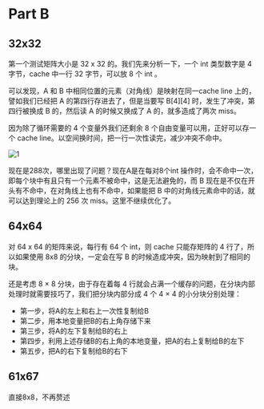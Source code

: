 # Part B

## 32x32
第一个测试矩阵大小是 32 x 32 的。我们先来分析一下，一个 int 类型数字是 4 字节，cache 中一行 32 字节，可以放 8 个 int 。

可以发现，A 和 B 中相同位置的元素（对角线）是映射在同一cache line 上的，譬如我们已经把 A 的第四行存进去了，但是当要写 B[4][4] 时，发生了冲突，第四行被换成 B 的，然后读 A 的时候又换成了 A 的，就多造成了两次 miss。

因为除了循环需要的 4 个变量外我们还剩余 8 个自由变量可以用，正好可以存一个 cache line。以空间换时间，把一行一次性读完，减少冲突不命中。

![1](./assets/1.png)

现在是288次，哪里出现了问题？现在A是在每对8个int 操作时，会不命中一次，即每个块中有且只有一个元素不被命中，这是无法避免的，而 B 现在是不仅在开头有不命中，在对角线上也有不命中，如果能把 B 中的对角线元素命中的话，就可以达到理论上的 256 次 miss。这里不继续优化了。

## 64x64
对 64 x 64 的矩阵来说，每行有 64 个 int，则 cache 只能存矩阵的 4 行了，所以如果使用 8x8 的分块，一定会在写 B 的时候造成冲突，因为映射到了相同的块。

还是考虑 8 × 8 分块，由于存在着每 4 行就会占满一个缓存的问题，在分块内部处理时就需要技巧了，我们把分块内部分成 4 个 4 × 4 的小分块分别处理：
- 第一步，将A的左上和右上一次性复制给B
- 第二步，用本地变量把B的右上角存储下来
- 第三步，将A的左下复制给B的右上
- 第四步，利用上述存储B的右上角的本地变量，把A的右上复制给B的左下
- 第五步，把A的右下复制给B的右下


## 61x67
直接8x8，不再赘述





